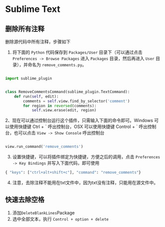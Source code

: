 # Sublime Text


## 删除所有注释

删除源代码中所有注释，步骤如下

1. 将下面的 `Python` 代码保存到 `Packages/User` 目录下（可以通过点击 `Preferences -> Browse Packages` 进入 `Packages` 目录，然后再进入 `User` 目录），并命名为 `remove_comments.py`。

```python

import sublime_plugin


class RemoveCommentsCommand(sublime_plugin.TextCommand):
    def run(self, edit):
        comments = self.view.find_by_selector('comment')
        for region in reversed(comments):
            self.view.erase(edit, region)

```

2、现在可以通过控制台运行这个插件，只需输入下面的命令即可。Windows 可以使用快捷键 Ctrl + \` 呼出控制台，OSX 可以使用快捷键 Control + \` 呼出控制台，也可以点击 `View -> Show Console` 呼出控制台

``` python

view.run_command('remove_comments')

```

3. 设置快捷键，可以将插件绑定为快捷键，方便之后的调用，点击 `Preferences -> Key Bindings` 并写入下面代码，即可使用

``` python
{ "keys": ["ctrl+alt+shift+c"], "command": "remove_comments"}
```
4. 注意，去除注释不能用在txt文件中，因为txt没有注释，只能用在源文件中。

## 快速去除空格

1. 添加`DeleteBlankLines`Package
2. 选中全部文本，执行 `Control + option + delete`
